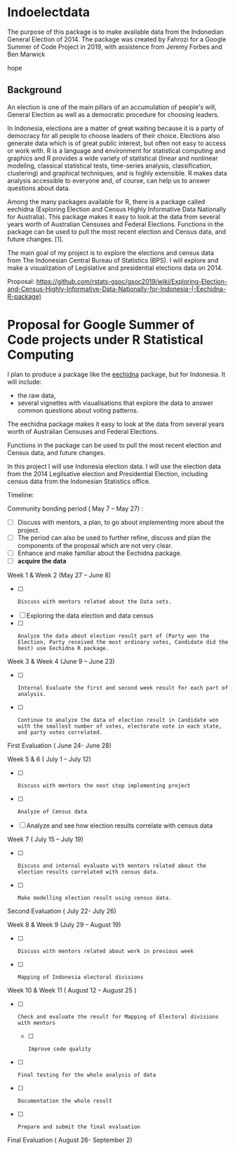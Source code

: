 # Indoelectdata

The purpose of this package is to make available data from the Indonedian General Election of 2014. The package was created by Fahrozi for a Google Summer of Code Project in 2019, with assistence from Jeremy Forbes and Ben Marwick

hope

## Background

An election is one of the main pillars of an accumulation of people's will, General Election as well as a democratic procedure for choosing leaders.

In Indonesia, elections are a matter of great waiting because it is a party of democracy for all people to choose leaders of their choice. Elections also generate data which is of great public interest, but often not easy to access or work with. R is a language and environment for statistical computing and graphics and R provides a wide variety of statistical (linear and nonlinear modeling, classical statistical tests, time-series analysis, classification, clustering) and graphical techniques, and is highly extensible. R makes data analysis accessible to everyone and, of course, can help us to answer questions about data. 

Among the many packages available for R, there is a package called eechidna (Exploring Election and Census Highly Informative Data Nationally for Australia). This package makes it easy to look at the data from several years worth of Australian Censuses and Federal Elections. Functions in the package can be used to pull the most recent election and Census data, and future changes. \[1\].

The main goal of my project is to explore the elections and census data from The Indonesian Central Bureau of Statistics (BPS). I will explore and make a visualization of Legislative and presidential elections data on 2014.

Proposal: https://github.com/rstats-gsoc/gsoc2019/wiki/Exploring-Election-and-Census-Highly-Informative-Data-Nationally-for-Indonesia-(-Eechidna-R-package) 

# Proposal for Google Summer of Code projects under R Statistical Computing

I plan to produce a package like the [eechidna](https://cran.r-project.org/web/packages/eechidna/index.html) package, but for Indonesia. It will include:

- the raw data, 
- several vignettes with visualisations that explore the data to answer common questions
about voting patterns.

The eechidna package makes it easy to look at the data from several years worth of Australian Censuses and Federal Elections. 

Functions in the package can be used to pull the most recent election and Census data, and future changes. 

In this project I will use Indonesia election data. I will use the election data from the 2014 Legilsative election and Presidential Election, including census data from the Indonesian Statistics office.

Timeline:

 Community bonding period ( May 7 – May 27) :
- [ ]    Discuss with mentors, a plan, to go about implementing more about the project.
- [ ]   The period can also be used to further refine, discuss and plan the components of the   proposal which are not very clear.
- [ ]    Enhance and make familiar about the Eechidna package.
- [ ]  **acquire the data**

Week 1 & Week 2 (May 27 – June 8)
- [ ]     Discuss with mentors related about the Data sets.
- [ ]    Exploring the data election and data census
- [ ]     Analyze the data about election result part of (Party won the Election, Party received the most ordinary votes, Candidate did the best) use Eechidna R package.

 Week 3 & Week 4 (June 9 – June 23)
- [ ]     Internal Evaluate the first and second week result for each part of analysis.
- [ ]     Continue to analyze the data of election result in Candidate won with the smallest number of votes, electorate vote in each state, and party votes correlated.
 
First Evaluation ( June 24- June 28)
 
Week 5 & 6  ( July 1 – July 12)
 
- [ ]     Discuss with mentors the next step implementing project
- [ ]     Analyze of Census data
- [ ]    Analyze and see how election results correlate with census data
 
Week 7  ( July 15 – July 19)
- [ ]     Discuss and internal evaluate with mentors related about the election results correlated with census data.
- [ ]     Make modelling election result using census data.
 
 Second Evaluation ( July 22- July 26)
 
Week 8 & Week 9 (July 29 – August 19)
- [ ]     Discuss with mentors related about work in previous week
- [ ]     Mapping of Indonesia electoral divisions
 
Week 10 & Week 11 ( August 12 – August 25 )
- [ ]     Check and evaluate the result for Mapping of Electoral divisions with mentors
     - [ ]     Improve code quality
- [ ]     Final testing for the whole analysis of data
- [ ]     Documentation the whole result
- [ ]     Prepare and submit the final evaluation
 
Final Evaluation ( August 26- September 2)
 

